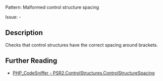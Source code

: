 Pattern: Malformed control structure spacing

Issue: -

## Description

Checks that control structures have the correct spacing around brackets.

## Further Reading

* [PHP_CodeSniffer - PSR2.ControlStructures.ControlStructureSpacing](https://github.com/squizlabs/PHP_CodeSniffer/blob/master/src/Standards/PSR2/Sniffs/ControlStructures/ControlStructureSpacingSniff.php)